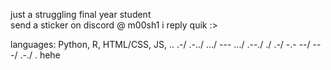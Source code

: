 just a struggling final year student\
send a sticker on discord @ m00sh1 i reply quik :>

languages: Python, R, HTML/CSS, JS, 
.. .-/ .-../ .../ --- .../ .--./ ./ .-/ -.- --/ ---/ .-./ .
hehe
